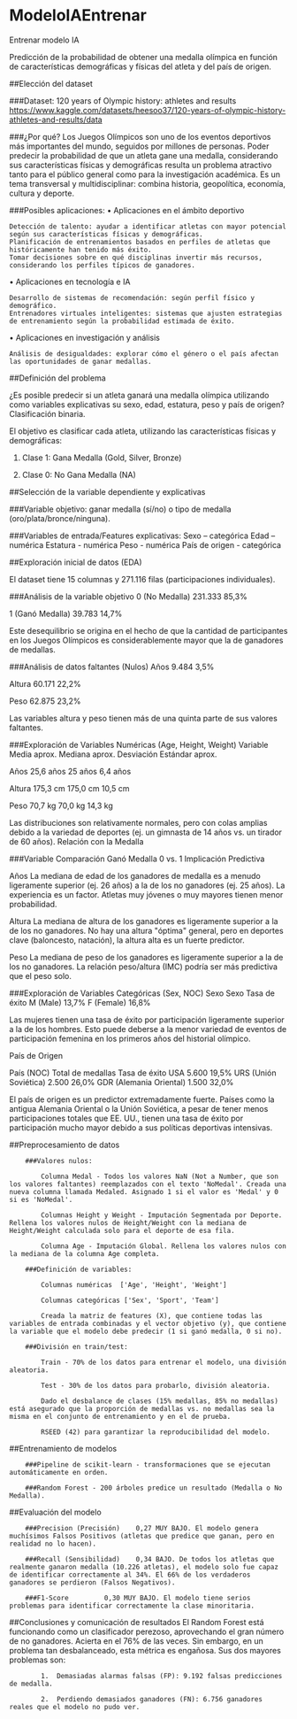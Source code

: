 # ModeloIAEntrenar
Entrenar modelo IA

Predicción de la probabilidad de obtener una medalla olímpica en función de características demográficas y físicas del atleta y del país de origen.

##Elección del dataset

###Dataset: 120 years of Olympic history: athletes and results
https://www.kaggle.com/datasets/heesoo37/120-years-of-olympic-history-athletes-and-results/data

###¿Por qué?
Los Juegos Olímpicos son uno de los eventos deportivos más importantes del mundo, seguidos por millones de personas. Poder predecir la probabilidad de que un atleta gane una medalla, considerando sus características físicas y demográficas resulta un problema atractivo tanto para el público general como para la investigación académica. Es un tema transversal y multidisciplinar: combina historia, geopolítica, economía, cultura y deporte.

###Posibles aplicaciones:
•	Aplicaciones en el ámbito deportivo

 	Detección de talento: ayudar a identificar atletas con mayor potencial según sus características físicas y demográficas.
 	Planificación de entrenamientos basados en perfiles de atletas que históricamente han tenido más éxito.
 	Tomar decisiones sobre en qué disciplinas invertir más recursos, considerando los perfiles típicos de ganadores.
  
•	Aplicaciones en tecnología e IA

 	Desarrollo de sistemas de recomendación: según perfil físico y demográfico.
 	Entrenadores virtuales inteligentes: sistemas que ajusten estrategias de entrenamiento según la probabilidad estimada de éxito.
  
•	Aplicaciones en investigación y análisis

 	Análisis de desigualdades: explorar cómo el género o el país afectan las oportunidades de ganar medallas.
 
##Definición del problema

¿Es posible predecir si un atleta ganará una medalla olímpica utilizando como variables explicativas su sexo, edad, estatura, peso y país de origen?
Clasificación binaria.

El objetivo es clasificar cada atleta, utilizando las características físicas y demográficas:

1.	Clase 1: Gana Medalla (Gold, Silver, Bronze)
 
2.	Clase 0: No Gana Medalla (NA)

##Selección de la variable dependiente y explicativas

###Variable objetivo: ganar medalla (sí/no) o tipo de medalla (oro/plata/bronce/ninguna).

###Variables de entrada/Features explicativas:
 	Sexo – categórica
 	Edad – numérica
 	Estatura - numérica
 	Peso - numérica
 	País de origen - categórica
 
##Exploración inicial de datos (EDA)

El dataset tiene 15 columnas y 271.116 filas (participaciones individuales).

###Análisis de la variable objetivo
0 (No Medalla)	  231.333	  85,3%

1 (Ganó Medalla)	39.783	  14,7% 

Este desequilibrio se origina en el hecho de que la cantidad de participantes en los Juegos Olímpicos es considerablemente mayor que la de ganadores de medallas.

###Análisis de datos faltantes (Nulos)
Años	  9.484	  3,5%

Altura	60.171	22,2%

Peso	  62.875	23,2%

Las variables altura y peso tienen más de una quinta parte de sus valores faltantes.


###Exploración de Variables Numéricas (Age, Height, Weight)
Variable	Media aprox.	Mediana aprox.	Desviación Estándar aprox.

Años	    25,6 años	    25 años	        6,4 años

Altura	  175,3 cm	    175,0 cm	      10,5 cm

Peso	    70,7 kg	      70,0 kg	        14,3 kg

Las distribuciones son relativamente normales, pero con colas amplias debido a la variedad de deportes (ej. un gimnasta de 14 años vs. un tirador de 60 años).
Relación con la Medalla


###Variable	Comparación Ganó Medalla
0 vs. 1	Implicación Predictiva

Años	  La mediana de edad de los ganadores de medalla es a menudo ligeramente superior (ej. 26 años) a la de los no ganadores (ej. 25 años).	La experiencia es un factor. Atletas muy jóvenes o muy mayores tienen menor probabilidad.

Altura	La mediana de altura de los ganadores es ligeramente superior a la de los no ganadores.	No hay una altura "óptima" general, pero en deportes clave (baloncesto, natación), la altura alta es un fuerte predictor.

Peso	  La mediana de peso de los ganadores es ligeramente superior a la de los no ganadores.	La relación peso/altura (IMC) podría ser más predictiva que el peso solo.


###Exploración de Variables Categóricas (Sex, NOC)
Sexo
Sexo	Tasa de éxito
M (Male)	  13,7%
F (Female)	16,8%

Las mujeres tienen una tasa de éxito por participación ligeramente superior a la de los hombres. Esto puede deberse a la menor variedad de eventos de participación femenina en los primeros años del historial olímpico.


País de Origen

País (NOC)	Total de medallas	Tasa de éxito
USA	                  5.600	    19,5%
URS (Unión Soviética)	2.500	    26,0%
GDR (Alemania Oriental)	1.500	  32,0%

El país de origen es un predictor extremadamente fuerte. Países como la antigua Alemania Oriental o la Unión Soviética, a pesar de tener menos participaciones totales que EE. UU., tienen una tasa de éxito por participación mucho mayor debido a sus políticas deportivas intensivas.

##Preprocesamiento de datos
		
		###Valores nulos:
		
			Columna Medal - Todos los valores NaN (Not a Number, que son los valores faltantes) reemplazados con el texto 'NoMedal'. Creada una nueva columna llamada Medaled. Asignado 1 si el valor es 'Medal' y 0 si es 'NoMedal'.
			
			Columnas Height y Weight - Imputación Segmentada por Deporte. Rellena los valores nulos de Height/Weight con la mediana de Height/Weight calculada solo para el deporte de esa fila.
			
			Columna Age - Imputación Global. Rellena los valores nulos con la mediana de la columna Age completa.
		
		###Definición de variables:
		
			Columnas numéricas  ['Age', 'Height', 'Weight']
			
			Columnas categóricas ['Sex', 'Sport', 'Team']
			
			Creada la matriz de features (X), que contiene todas las variables de entrada combinadas y el vector objetivo (y), que contiene la variable que el modelo debe predecir (1 si ganó medalla, 0 si no).

    	###División en train/test:
		
			Train - 70% de los datos para entrenar el modelo, una división aleatoria.
			
			Test - 30% de los datos para probarlo, división aleatoria.
			
			Dado el desbalance de clases (15% medallas, 85% no medallas) está asegurado que la proporción de medallas vs. no medallas sea la misma en el conjunto de entrenamiento y en el de prueba.
			
			RSEED (42) para garantizar la reproducibilidad del modelo.

##Entrenamiento de modelos

		###Pipeline de scikit-learn - transformaciones que se ejecutan automáticamente en orden.
	
		###Random Forest - 200 árboles predice un resultado (Medalla o No Medalla).
	
##Evaluación del modelo
	
		###Precision (Precisión)	0,27 MUY BAJO. El modelo genera muchísimos Falsos Positivos (atletas que predice que ganan, pero en realidad no lo hacen).
		
		###Recall (Sensibilidad)	0,34 BAJO. De todos los atletas que realmente ganaron medalla (10.226 atletas), el modelo solo fue capaz de identificar correctamente al 34%. El 66% de los verdaderos ganadores se perdieron (Falsos Negativos).
		
		###F1-Score			0,30 MUY BAJO. El modelo tiene serios problemas para identificar correctamente la clase minoritaria.
	
##Conclusiones y comunicación de resultados
		El Random Forest está funcionando como un clasificador perezoso, aprovechando el gran número de no ganadores. Acierta en el 76% de las veces. Sin embargo, en un problema tan desbalanceado, esta métrica es engañosa. Sus dos mayores problemas son:
		
			1.	Demasiadas alarmas falsas (FP): 9.192 falsas predicciones de medalla.
			
			2.	Perdiendo demasiados ganadores (FN): 6.756 ganadores reales que el modelo no pudo ver.
